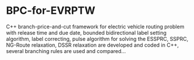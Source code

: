 # BPC-for-EVRPTW
C++ branch-price-and-cut framework for electric vehicle routing problem with release time and due date, bounded bidirectional label setting algorithm, label correcting, pulse algorithm for solving the ESSPRC, SSPRC, NG-Route relaxation, DSSR relaxation are developed and coded in C++, several branching rules are used and compared...
